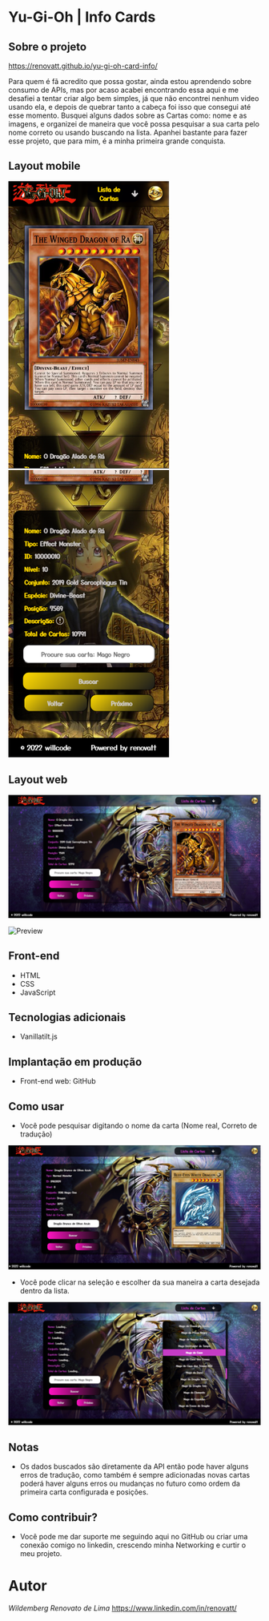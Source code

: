 # Yu-Gi-Oh | Info Cards 

## Sobre o projeto

https://renovatt.github.io/yu-gi-oh-card-info/

Para quem é fã acredito que possa gostar, ainda estou aprendendo sobre consumo de APIs, mas por acaso acabei encontrando essa aqui e me desafiei a tentar criar algo bem simples, já que não encontrei nenhum video usando ela, e depois de quebrar tanto a cabeça foi isso que consegui até esse momento. Busquei alguns dados sobre as Cartas como: nome e as imagens, e organizei de maneira que você possa pesquisar a sua carta pelo nome correto ou usando buscando na lista.
Apanhei bastante para fazer esse projeto, que para mim, é a minha primeira grande conquista.

## Layout mobile
![Mobile 1](https://github.com/renovatt/yu-gi-oh-card-info/blob/main/src/assets/readme/mobile-1.png) ![Mobile 2](https://github.com/renovatt/yu-gi-oh-card-info/blob/main/src/assets/readme/mobile-2.png)

## Layout web
![Web 1](https://github.com/renovatt/yu-gi-oh-card-info/blob/main/src/assets/readme/web-1.png)

![Preview](https://github.com/renovatt/yu-gi-oh-card-info/blob/main/src/assets/readme/preview.gif)

## Front-end
- HTML
- CSS 
- JavaScript

## Tecnologias adicionais
- Vanillatilt.js

## Implantação em produção
- Front-end web: GitHub

## Como usar
- Você pode pesquisar digitando o nome da carta (Nome real, Correto de tradução)

![Web 3](https://github.com/renovatt/yu-gi-oh-card-info/blob/main/src/assets/readme/web-3.png)

- Você pode clicar na seleção e escolher da sua maneira a carta desejada dentro da lista.

![Web 3](https://github.com/renovatt/yu-gi-oh-card-info/blob/main/src/assets/readme/web-2.png)

## Notas
- Os dados buscados são diretamente da API então pode haver alguns erros de tradução, como também é sempre adicionadas novas cartas poderá haver alguns erros ou mudanças no futuro como ordem da primeira carta configurada e posições.

## Como contribuir?
- Você pode me dar suporte me seguindo aqui no GitHub ou criar uma conexão comigo no linkedin, crescendo minha Networking e curtir o meu projeto.

# Autor

*Wildemberg Renovato de Lima*
https://www.linkedin.com/in/renovatt/
